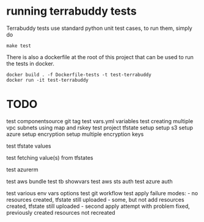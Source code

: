 # running terrabuddy tests

Terrabuddy tests use standard python unit test cases, to run them, simply do

```
make test
```

There is also a dockerfile at the root of this project that can be used to run the tests in docker.

```
docker build . -f Dockerfile-tests -t test-terrabuddy
docker run -it test-terrabuddy
```



# TODO

test componentsource git tag
test vars.yml variables
test creating multiple vpc subnets using map and rskey
test project tfstate setup
    setup s3
    setup azure
    setup encryption
setup multiple encryption keys

test tfstate values

test fetching value(s) from tfstates

test azurerm

test aws bundle
test tb showvars
test aws sts auth
test azure auth

test various env vars options
test git workflow
test apply failure modes:
    - no resources created, tfstate still uploaded
    - some, but not add resources created, tfstate still uploaded
    - second apply attempt with problem fixed, previously created resources not recreated